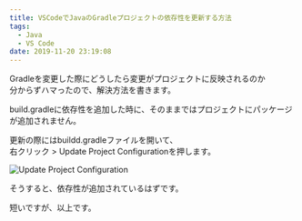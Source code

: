 ```yaml
---
title: VSCodeでJavaのGradleプロジェクトの依存性を更新する方法
tags:
  - Java
  - VS Code
date: 2019-11-20 23:19:08
---
```


Gradleを変更した際にどうしたら変更がプロジェクトに反映されるのか  
分からずハマったので、解決方法を書きます。  

build.gradleに依存性を追加した時に、そのままではプロジェクトにパッケージが追加されません。  
<!-- more -->

更新の際にはbuildd.gradleファイルを開いて、  
右クリック > Update Project Configurationを押します。   

![Update Project Configuration](update_pj.png)

そうすると、依存性が追加されているはずです。  

短いですが、以上です。  